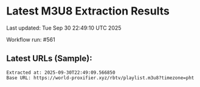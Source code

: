 # Latest M3U8 Extraction Results

Last updated: Tue Sep 30 22:49:10 UTC 2025

Workflow run: #561

## Latest URLs (Sample):
```
Extracted at: 2025-09-30T22:49:09.566850
Base URL: https://world-proxifier.xyz/rbtv/playlist.m3u8?timezone=pht

```
